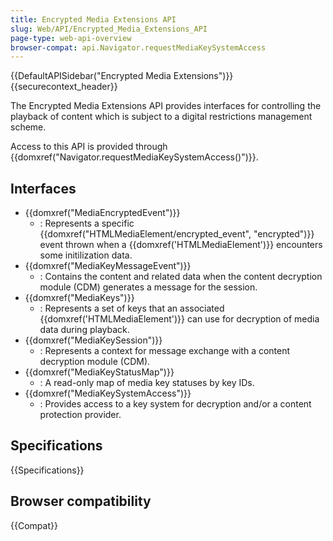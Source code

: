 ```yaml
---
title: Encrypted Media Extensions API
slug: Web/API/Encrypted_Media_Extensions_API
page-type: web-api-overview
browser-compat: api.Navigator.requestMediaKeySystemAccess
---
```


{{DefaultAPISidebar("Encrypted Media Extensions")}} {{securecontext_header}}

The Encrypted Media Extensions API provides interfaces for controlling the playback of content which is subject to a digital restrictions management scheme.

Access to this API is provided through {{domxref("Navigator.requestMediaKeySystemAccess()")}}.

## Interfaces

- {{domxref("MediaEncryptedEvent")}}
  - : Represents a specific {{domxref("HTMLMediaElement/encrypted_event", "encrypted")}} event thrown when a {{domxref('HTMLMediaElement')}} encounters some initilization data.
- {{domxref("MediaKeyMessageEvent")}}
  - : Contains the content and related data when the content decryption module (CDM) generates a message for the session.
- {{domxref("MediaKeys")}}
  - : Represents a set of keys that an associated {{domxref('HTMLMediaElement')}} can use for decryption of media data during playback.
- {{domxref("MediaKeySession")}}
  - : Represents a context for message exchange with a content decryption module (CDM).
- {{domxref("MediaKeyStatusMap")}}
  - : A read-only map of media key statuses by key IDs.
- {{domxref("MediaKeySystemAccess")}}
  - : Provides access to a key system for decryption and/or a content protection provider.

## Specifications

{{Specifications}}

## Browser compatibility

{{Compat}}

